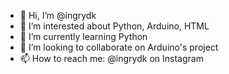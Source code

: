 - 👋 Hi, I’m @ingrydk
- 👀 I’m interested about Python, Arduino, HTML
- 🌱 I’m currently learning Python 
- 💞️ I’m looking to collaborate on Arduino's project
- 📫 How to reach me: @ingrydk on Instagram 

<!---
ingrydk/ingrydk is a ✨ special ✨ repository because its `README.md` (this file) appears on your GitHub profile.
You can click the Preview link to take a look at your changes.
--->
